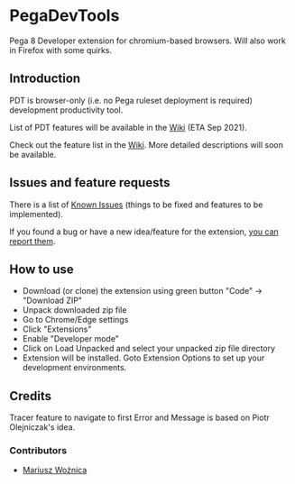# PegaDevTools
Pega 8 Developer extension for chromium-based browsers.
Will also work in Firefox with some quirks.

## Introduction
PDT is browser-only (i.e. no Pega ruleset deployment is required) development productivity tool.

List of PDT features will be available in the [Wiki](https://github.com/marcin-l/PegaDevTools/wiki) (ETA Sep 2021).

Check out the feature list in the [Wiki](https://github.com/marcin-l/PegaDevTools/wiki). More detailed descriptions will soon be available.

## Issues and feature requests
There is a list of [Known Issues](https://github.com/marcin-l/PegaDevTools/issues) (things to be fixed and features to be implemented).

If you found a bug or have a new idea/feature for the extension, [you can report them](https://github.com/marcin-l/PegaDevTools/issues/new).

## How to use
* Download (or clone) the extension using green button "Code" -> "Download ZIP"
* Unpack downloaded zip file
* Go to Chrome/Edge settings
* Click "Extensions"
* Enable "Developer mode"
* Click on Load Unpacked and select your unpacked zip file directory
* Extension will be installed. Goto Extension Options to set up your development environments.

## Credits

Tracer feature to navigate to first Error and Message is based on Piotr Olejniczak's idea.

### Contributors
* [Mariusz Woźnica](https://github.com/woznica1970)
